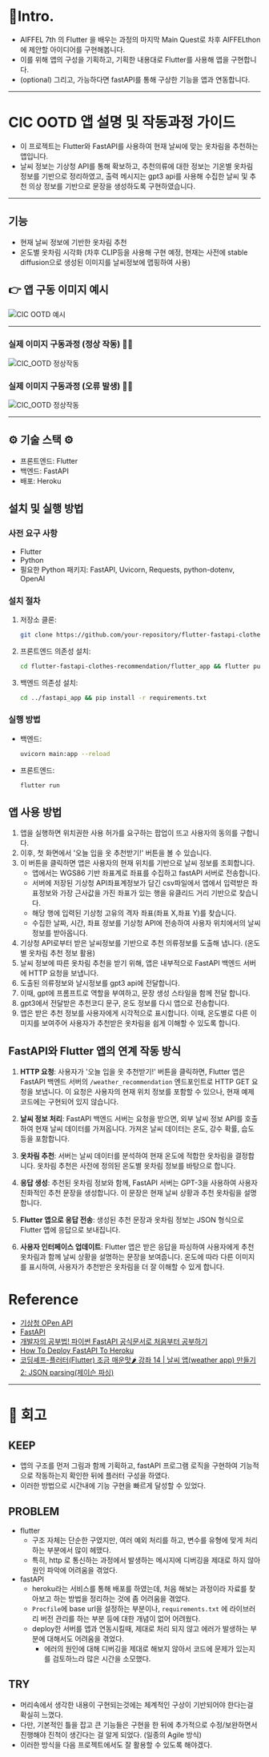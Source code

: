 # 📌Intro.
- AIFFEL 7th 의 Flutter 을 배우는 과정의 마지막 Main Quest로 차후 AIFFELthon에 제안할 아이디어를 구현해봅니다.
- 이를 위해 앱의 구성을 기획하고, 기획한 내용대로 Flutter를 사용해 앱을 구현합니다.
- (optional) 그리고, 가능하다면 fastAPI를 통해 구상한 기능을 앱과 연동합니다.

---

# CIC OOTD 앱 설명 및 작동과정 가이드

- 이 프로젝트는 Flutter와 FastAPI를 사용하여 현재 날씨에 맞는 옷차림을 추천하는 앱입니다.
- 날씨 정보는 기상청 API를 통해 확보하고, 추천의류에 대한 정보는 기온별 옷차림 정보를 기반으로 정리하였고, 출력 메시지는 gpt3 api를 사용해 수집한 날씨 및 추천 의상 정보를 기반으로 문장을 생성하도록 구현하였습니다.

---

## 기능

- 현재 날씨 정보에 기반한 옷차림 추천
- 온도별 옷차림 시각화 (차후 CLIP등을 사용해 구현 예정, 현재는 사전에 stable diffusion으로 생성된 이미지를 날씨정보에 맵핑하여 사용)

## 👉 앱 구동 이미지 예시
![CIC OOTD 예시](./examples/CIC_OOTD_examples.png)

---

### 실제 이미지 구동과정 (정상 작동) 🙆‍♀️
![CIC_OOTD 정상작동](./examples/CIC_OOTD_activation.gif)

### 실제 이미지 구동과정 (오류 발생) 🙅‍♀️
![CIC_OOTD 정상작동](./examples/CIC_OOTD_error.gif)

---

## ⚙ 기술 스택 ⚙

- 프론트엔드: Flutter
- 백엔드: FastAPI
- 배포: Heroku

## 설치 및 실행 방법

### 사전 요구 사항

- Flutter
- Python
- 필요한 Python 패키지: FastAPI, Uvicorn, Requests, python-dotenv, OpenAI

### 설치 절차

1. 저장소 클론:
   ```bash
   git clone https://github.com/your-repository/flutter-fastapi-clothes-recommendation.git
   ```
2. 프론트엔드 의존성 설치:
   ```bash
   cd flutter-fastapi-clothes-recommendation/flutter_app && flutter pub get
   ```
3. 백엔드 의존성 설치:
   ```bash
   cd ../fastapi_app && pip install -r requirements.txt
   ```

### 실행 방법

- 백엔드:
  ```bash
  uvicorn main:app --reload
  ```
- 프론트엔드:
  ```bash
  flutter run
  ```

## 앱 사용 방법

1. 앱을 실행하면 위치권한 사용 허가를 요구하는 팝업이 뜨고 사용자의 동의를 구합니다.
2. 이후, 첫 화면에서 '오늘 입을 옷 추천받기!' 버튼을 볼 수 있습니다.
3. 이 버튼을 클릭하면 앱은 사용자의 현재 위치를 기반으로 날씨 정보를 조회합니다. 
   - 앱에서는 WGS86 기반 좌표계로 좌표를 수집하고 fastAPI 서버로 전송합니다.
   - 서버에 저장된 기상청 API좌표계정보가 담긴 csv파일에서 앱에서 입력받은 좌표정보와 가장 근사값을 가진 좌표가 있는 행을 유클리드 거리 기반으로 찾습니다.
   - 해당 행에 입력된 기상청 고유의 격자 좌표(좌표 X,좌표 Y)를 찾습니다.
   - 수집한 날짜, 시간, 좌표 정보를 기상청 API에 전송하여 사용자 위치에서의 날씨 정보를 받아옵니다.
4. 기상청 API로부터 받은 날씨정보를 기반으로 추천 의류정보를 도출해 냅니다. (온도별 옷차림 추천 정보 활용)
5. 날씨 정보에 따른 옷차림 추천을 받기 위해, 앱은 내부적으로 FastAPI 백엔드 서버에 HTTP 요청을 보냅니다.
6. 도출된 의류정보와 날시정보를 gpt3 api에 전달합니다.
7. 이때, gpt에 프롬프트로 역할을 부여하고, 문장 생성 스타일을 함께 전달 합니다.
8. gpt3에서 전달받은 추천코디 문구, 온도 정보를 다시 앱으로 전송합니다.
9. 앱은 받은 추천 정보를 사용자에게 시각적으로 표시합니다. 이때, 온도별로 다른 이미지를 보여주어 사용자가 추천받은 옷차림을 쉽게 이해할 수 있도록 합니다.

## FastAPI와 Flutter 앱의 연계 작동 방식

1. **HTTP 요청**: 사용자가 '오늘 입을 옷 추천받기!' 버튼을 클릭하면, Flutter 앱은 FastAPI 백엔드 서버의 `/weather_recommendation` 엔드포인트로 HTTP GET 요청을 보냅니다. 이 요청은 사용자의 현재 위치 정보를 포함할 수 있으나, 현재 예제 코드에는 구현되어 있지 않습니다.

2. **날씨 정보 처리**: FastAPI 백엔드 서버는 요청을 받으면, 외부 날씨 정보 API를 호출하여 현재 날씨 데이터를 가져옵니다. 가져온 날씨 데이터는 온도, 강수 확률, 습도 등을 포함합니다.

3. **옷차림 추천**: 서버는 날씨 데이터를 분석하여 현재 온도에 적합한 옷차림을 결정합니다. 옷차림 추천은 사전에 정의된 온도별 옷차림 정보를 바탕으로 합니다.

4. **응답 생성**: 추천된 옷차림 정보와 함께, FastAPI 서버는 GPT-3을 사용하여 사용자 친화적인 추천 문장을 생성합니다. 이 문장은 현재 날씨 상황과 추천 옷차림을 설명합니다.

5. **Flutter 앱으로 응답 전송**: 생성된 추천 문장과 옷차림 정보는 JSON 형식으로 Flutter 앱에 응답으로 보내집니다.

6. **사용자 인터페이스 업데이트**: Flutter 앱은 받은 응답을 파싱하여 사용자에게 추천 옷차림과 함께 날씨 상황을 설명하는 문장을 보여줍니다. 온도에 따라 다른 이미지를 표시하여, 사용자가 추천받은 옷차림을 더 잘 이해할 수 있게 합니다.

# Reference

- [기상청 OPen API](https://data.kma.go.kr/cmmn/main.do)
- [FastAPI](https://fastapi.tiangolo.com/)
- [개발자의 공부법! 파이썬 FastAPI 공식문서로 처음부터 공부하기](https://www.youtube.com/live/ZqSpl0Ic8ik?si=QntTuDySmxxEtz35)
- [How To Deploy FastAPI To Heroku](https://youtu.be/lzp6YvJMRL4?si=IoLGPliNTI5ocDOv)
- [코딩셰프-플러터(Flutter) 조금 매운맛🌶️ 강좌 14 | 날씨 앱(weather app) 만들기 2: JSON parsing(제이슨 파싱)](https://youtu.be/ccq1yCmNzdk?si=TySA7UEmcILLp3OD)


---

# 🤔 회고

## KEEP
- 앱의 구조를 먼저 그림과 함께 기획하고, fastAPI 프로그램 로직을 구현하여 기능적으로 작동하는지 확인한 뒤에 플러터 구성을 하였다.
- 이러한 방법으로 시간내에 기능 구현을 빠르게 달성할 수 있었다.

## PROBLEM
- flutter
   - 구조 자체는 단순한 구였지만, 여러 예외 처리를 하고, 변수를 유형에 맞게 처리하는 부분에서 많이 헤맸다.
   - 특히, http 로 통신하는 과정에서 발생하는 메시지에 디버깅을 제대로 하지 않아 원인 파악에 어려움을 겪었다.
- fastAPI
   - heroku라는 서비스를 통해 배포를 하였는데, 처음 해보는 과정이라 자료를 찾아보고 하는 방법을 정리하는 것에 좀 어려움을 겪었다.
   - `Procfile`에 base url을 설정하는 부분이나, `requirements.txt` 에 라이브러리 버전 관리를 하는 부분 등에 대한 개념이 없어 어려웠다.
   - deploy한 서버를 앱과 연동시킬때, 제대로 처리 되지 않고 에러가 발생하는 부분에 대해서도 어려움을 겪었다.
      - 에러의 원인에 대해 디버깅을 제대로 해보지 않아서 코드에 문제가 있는지를 검토하느라 많은 시간을 소모했다.

## TRY
- 머리속에서 생각한 내용이 구현되는것에는 체계적인 구상이 기반되어야 한다는걸 확실히 느꼈다.
- 다만, 기본적인 틀을 잡고 큰 기능들은 구현을 한 뒤에 추가적으로 수정/보완하면서 진행해야 진척이 생긴다는 걸 알게 되었다. (일종의 Agile 방식)
- 이러한 방식을 다음 프로젝트에서도 잘 활용할 수 있도록 해야겠다.
